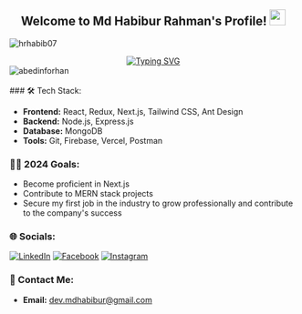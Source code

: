<div align="center">
  <h2>Welcome to Md Habibur Rahman's Profile! <img src="https://media.giphy.com/media/hvRJCLFzcasrR4ia7z/giphy.gif" width="28"></h2>
</div>

<p align="left"><img src="https://komarev.com/ghpvc/?username=hrhabib07&label=Profile%20views&color=0e75b6&style=flat" alt="hrhabib07" /></p>

<div align="center">
  <a href="https://git.io/typing-svg"><img src="https://readme-typing-svg.demolab.com?font=Fira+Code&color=38C2FF&center=true&vCenter=true&width=435&lines=Web+Developer;MERN+Stack+Developer;Next.js+Enthusiast" alt="Typing SVG" /></a>
</div>
<div><img align="center" src="https://github-readme-stats.vercel.app/api/top-langs?username=hrhabib07&show_icons=true&locale=en&layout=compact" alt="abedinforhan" /></div>
<br/>
### 🛠️ Tech Stack:

- **Frontend:** React, Redux, Next.js, Tailwind CSS, Ant Design
- **Backend:** Node.js, Express.js
- **Database:** MongoDB
- **Tools:** Git, Firebase, Vercel, Postman

### 👨‍💻 2024 Goals:

- Become proficient in Next.js
- Contribute to MERN stack projects
-  Secure my first job in the industry to grow professionally and contribute to the company's success




### 🌐 Socials:

[![LinkedIn](https://img.shields.io/badge/LinkedIn-%230077B5.svg?logo=linkedin&logoColor=white)](https://linkedin.com/in/mdhabibur-hr7) [![Facebook](https://img.shields.io/badge/Facebook-%231877F2.svg?logo=Facebook&logoColor=white)](https://facebook.com/habib.tgc) [![Instagram](https://img.shields.io/badge/Instagram-%23E4405F.svg?logo=Instagram&logoColor=white)](https://instagram.com/habib.tgc)

### 📧 Contact Me:

- **Email:** [dev.mdhabibur@gmail.com](mailto:dev.mdhabibur@gmail.com)
